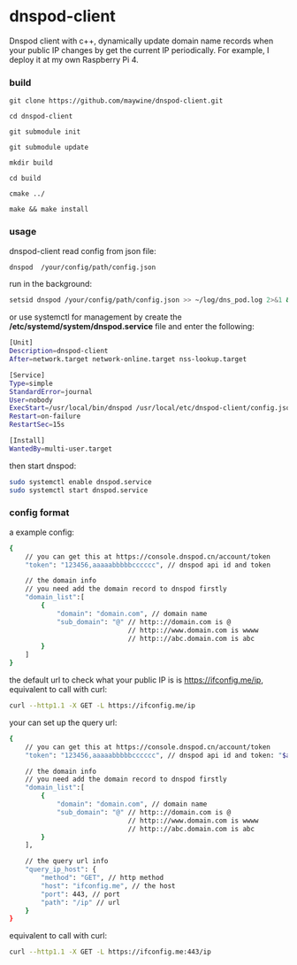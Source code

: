 # dnspod-client
Dnspod client with c++, dynamically update domain name records when your public IP changes by get the current IP periodically. For example, I deploy it at my own Raspberry Pi 4.

### build

```
git clone https://github.com/maywine/dnspod-client.git

cd dnspod-client

git submodule init

git submodule update

mkdir build

cd build

cmake ../

make && make install
```

### usage

dnspod-client read config from json file:

```bash
dnspod  /your/config/path/config.json
```

run in the background:

```bash
setsid dnspod /your/config/path/config.json >> ~/log/dns_pod.log 2>&1 &
```

or use systemctl for management by create the **/etc/systemd/system/dnspod.service** file and enter the following:

```bash
[Unit]
Description=dnspod-client
After=network.target network-online.target nss-lookup.target

[Service]
Type=simple
StandardError=journal
User=nobody
ExecStart=/usr/local/bin/dnspod /usr/local/etc/dnspod-client/config.json
Restart=on-failure
RestartSec=15s

[Install]
WantedBy=multi-user.target
```

then start dnspod:

```bash
sudo systemctl enable dnspod.service
sudo systemctl start dnspod.service
```

### config format

a example config:

```bash
{
    // you can get this at https://console.dnspod.cn/account/token
    "token": "123456,aaaaabbbbbcccccc", // dnspod api id and token

    // the domain info
    // you need add the domain record to dnspod firstly
    "domain_list":[
        {
            "domain": "domain.com", // domain name
            "sub_domain": "@" // http:://domain.com is @
                              // http:://www.domain.com is wwww
                              // http:://abc.domain.com is abc
        }
    ]
}
```
the  default url to check what your public IP is is https://ifconfig.me/ip, equivalent to call with curl:

```bash
curl --http1.1 -X GET -L https://ifconfig.me/ip
```

your can set up the query url:

```bash
{
    // you can get this at https://console.dnspod.cn/account/token
    "token": "123456,aaaaabbbbbcccccc", // dnspod api id and token: "$api_id,$api_token"

    // the domain info
    // you need add the domain record to dnspod firstly
    "domain_list":[
        {
            "domain": "domain.com", // domain name
            "sub_domain": "@" // http:://domain.com is @
                              // http:://www.domain.com is wwww
                              // http:://abc.domain.com is abc
        }
    ],

    // the query url info
    "query_ip_host": {
        "method": "GET", // http method
        "host": "ifconfig.me", // the host
        "port": 443, // port
        "path": "/ip" // url
    }
}
```

equivalent to call with curl:

```bash
curl --http1.1 -X GET -L https://ifconfig.me:443/ip
```
